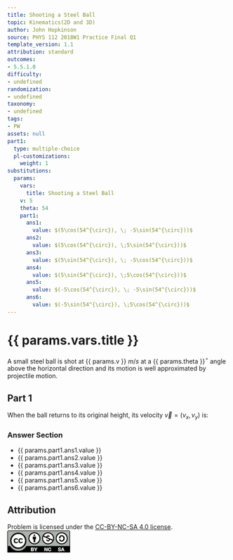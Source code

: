```yaml
---
title: Shooting a Steel Ball
topic: Kinematics(2D and 3D)
author: John Hopkinson
source: PHYS 112 2018W1 Practice Final Q1
template_version: 1.1
attribution: standard
outcomes:
- 5.5.1.0
difficulty:
- undefined
randomization:
- undefined
taxonomy:
- undefined
tags:
- PW
assets: null
part1:
  type: multiple-choice
  pl-customizations:
    weight: 1
substitutions:
  params:
    vars:
      title: Shooting a Steel Ball
    v: 5
    theta: 54
    part1:
      ans1:
        value: $(5\cos(54^{\circ}), \; -5\sin(54^{\circ}))$
      ans2:
        value: $(5\cos(54^{\circ}), \;5\sin(54^{\circ}))$
      ans3:
        value: $(5\sin(54^{\circ}), \; -5\cos(54^{\circ}))$
      ans4:
        value: $(5\sin(54^{\circ}), \;5\cos(54^{\circ}))$
      ans5:
        value: $(-5\cos(54^{\circ}), \; -5\sin(54^{\circ}))$
      ans6:
        value: $(-5\sin(54^{\circ}), \;5\cos(54^{\circ}))$
---
```

# {{ params.vars.title }}
A small steel ball is shot at {{ params.v }} $m/s$ at a {{ params.theta }}$^{\circ}$ angle above the horizontal direction and its motion is well approximated by projectile motion.

## Part 1

When the ball returns to its original height, its velocity $\overrightarrow{v} = (v_x, v_y)$ is:

### Answer Section

- {{ params.part1.ans1.value }}
- {{ params.part1.ans2.value }}
- {{ params.part1.ans3.value }}
- {{ params.part1.ans4.value }}
- {{ params.part1.ans5.value }}
- {{ params.part1.ans6.value }}

## Attribution

Problem is licensed under the [CC-BY-NC-SA 4.0 license](https://creativecommons.org/licenses/by-nc-sa/4.0/).<br> ![The Creative Commons 4.0 license requiring attribution-BY, non-commercial-NC, and share-alike-SA license.](https://raw.githubusercontent.com/firasm/bits/master/by-nc-sa.png)
